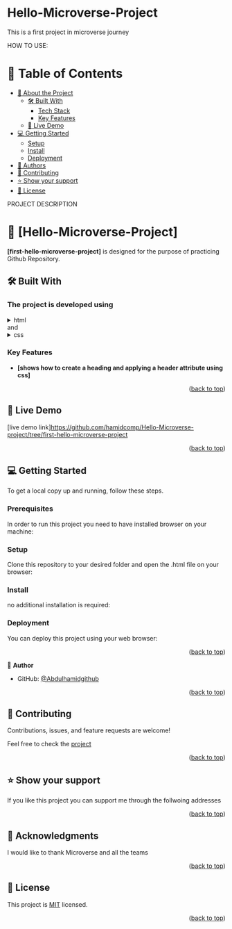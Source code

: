 # Hello-Microverse-Project
This is a first project in microverse journey

<a name="readme-top"></a>
HOW TO USE:

# 📗 Table of Contents

- [📖 About the Project](#about-project)
  - [🛠 Built With](#built-with)
    - [Tech Stack](#tech-stack)
    - [Key Features](#key-features)
  - [🚀 Live Demo](#live-demo)
- [💻 Getting Started](#getting-started)
  - [Setup](#setup)
  - [Install](#install)
  - [Deployment](#deployment)
- [👥 Authors](#authors)
- [🤝 Contributing](#contributing)
- [⭐️ Show your support](#support)
- [📝 License](#license)

PROJECT DESCRIPTION
# 📖 [Hello-Microverse-Project] <a name="about-project"></a>

**[first-hello-microverse-project]** is designed for the purpose of practicing Github Repository.

## 🛠 Built With <a name="built-with"></a>

### The project is developed using <a name="tech-stack"></a>

<details>
  <summary>html</summary>
  <ul>
    <li><a href="https://html.org/">html</a></li>
  </ul>
</details>
and
<details>
  <summary>css</summary>
  <ul>
    <li><a href="https://css.com/">style.css</a></li>
  </ul>
</details>

### Key Features <a name="key-features"></a>


- **[shows how to create a heading and applying a header attribute using css]**

<p align="right">(<a href="#readme-top">back to top</a>)</p>


## 🚀 Live Demo <a name="live-demo"></a>


[live demo link]https://github.com/hamidcomp/Hello-Microverse-project/tree/first-hello-microverse-project
<p align="right">(<a href="#readme-top">back to top</a>)</p>


## 💻 Getting Started <a name="getting-started"></a>

To get a local copy up and running, follow these steps.

### Prerequisites

In order to run this project you need to have installed browser on your machine:

### Setup

Clone this repository to your desired folder and open the .html file on your browser:

### Install

no additional installation is required:

### Deployment

You can deploy this project using your web browser:

<p align="right">(<a href="#readme-top">back to top</a>)</p>




👤 **Author**

- GitHub: [@Abdulhamidgithub](https://github.com/hamidcomp)


<p align="right">(<a href="#readme-top">back to top</a>)</p>

## 🤝 Contributing <a name="contributing"></a>

Contributions, issues, and feature requests are welcome!

Feel free to check the [project](https://github.com/hamidcomp/Hello-Microverse-Project/edit/first-hello-microverse-project)

<p align="right">(<a href="#readme-top">back to top</a>)</p>

## ⭐️ Show your support <a name="support"></a>


If you like this project you can support me through the follwoing addresses

<p align="right">(<a href="#readme-top">back to top</a>)</p>

<!-- ACKNOWLEDGEMENTS -->

## 🙏 Acknowledgments <a name="acknowledgements"></a>

I would like to thank Microverse and all the teams 

<p align="right">(<a href="#readme-top">back to top</a>)</p>


## 📝 License <a name="license"></a>

This project is [MIT](./LICENSE) licensed.

<p align="right">(<a href="#readme-top">back to top</a>)</p>
